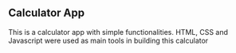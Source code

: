 ## Calculator App

This is a calculator app with simple functionalities.
HTML, CSS and Javascript were used as main tools in building this calculator
